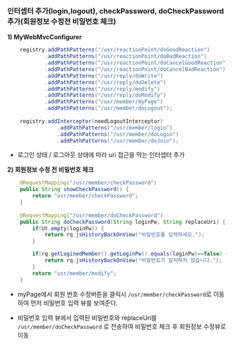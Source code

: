 ### 인터셉터 추가(login,logout), checkPassword, doCheckPassword 추가(회원정보 수정전 비밀번호 체크)

**1\) MyWebMvcConfigurer**

```java
	registry.addPathPatterns("/usr/reactionPoint/doGoodReaction")
            .addPathPatterns("/usr/reactionPoint/doBadReaction")
            .addPathPatterns("/usr/reactionPoint/doCancelGoodReaction")
            .addPathPatterns("/usr/reactionPoint/doCancelBadReaction")
            .addPathPatterns("/usr/reply/doWrite")
            .addPathPatterns("/usr/reply/doDelete")
            .addPathPatterns("/usr/reply/modify")
            .addPathPatterns("/usr/reply/doModify")
            .addPathPatterns("/usr/member/myPage")
            .addPathPatterns("/usr/member/doLogout");
	
	registry.addInterceptor(needLogoutInterceptor)
				.addPathPatterns("/usr/member/login")
				.addPathPatterns("/usr/member/doLogin")
				.addPathPatterns("/usr/member/doJoin");
```

- 로그인 상태 / 로그아웃 상태에 따라 uri 접근을 막는 인터셉터 추가

**2\) 회원정보 수정 전 비밀번호 체크**

```java
	@RequestMapping("/usr/member/checkPassword")
	public String showCheckPassword() {		
		return "usr/member/checkPassword";
	}
	
	@RequestMapping("/usr/member/doCheckPassword")
	public String doCheckPassword(String loginPw, String replaceUri) {		
		if(Ut.empty(loginPw)) {
			return rq.jsHistoryBackOnView("비밀번호를 입력하세요.");			
		}

		if(rq.getLoginedMember().getLoginPw().equals(loginPw)==false) {
			return rq.jsHistoryBackOnView("비밀번호가 일치하지 않습니다.");	
		}				
		return "usr/member/modify";
	}
```

- myPage에서 회원 번호 수정버튼을 클릭시 ```/usr/member/checkPassword```로 이동하여 먼저 비밀번호 입력 뷰를 보여준다.

- 비밀번호 입력 뷰에서 입력된 비밀번호와 replaceUri를  ```/usr/member/doCheckPassword``` 로 전송하여 비밀번호 체크 후 회원정보 수정뷰로 이동

  